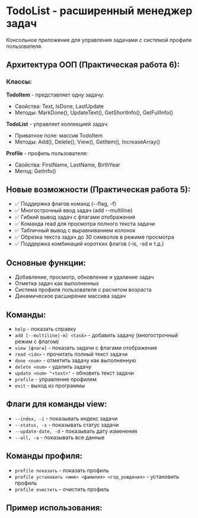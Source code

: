 # TodoList - расширенный менеджер задач

Консольное приложение для управления задачами с системой профиля пользователя.

## Архитектура ООП (Практическая работа 6):

### Классы:

**TodoItem** - представляет одну задачу:
- Свойства: Text, IsDone, LastUpdate
- Методы: MarkDone(), UpdateText(), GetShortInfo(), GetFullInfo()

**TodoList** - управляет коллекцией задач:
- Приватное поле: массив TodoItem
- Методы: Add(), Delete(), View(), GetItem(), IncreaseArray()

**Profile** - профиль пользователя:
- Свойства: FirstName, LastName, BirthYear
- Метод: GetInfo()

## Новые возможности (Практическая работа 5):

- ✅ Поддержка флагов команд (--flag, -f)
- ✅ Многострочный ввод задач (add --multiline)
- ✅ Гибкий вывод задач с флагами отображения
- ✅ Команда read для просмотра полного текста задачи
- ✅ Табличный вывод с выравниванием колонок
- ✅ Обрезка текста задач до 30 символов в режиме просмотра
- ✅ Поддержка комбинаций коротких флагов (-is, -sd и т.д.)

## Основные функции:

- Добавление, просмотр, обновление и удаление задач
- Отметка задач как выполненных
- Система профиля пользователя с расчетом возраста
- Динамическое расширение массива задач

## Команды:

- `help` - показать справку
- `add [--multiline|-m] <task>` - добавить задачу (многострочный режим с флагом)
- `view [флаги]` - показать задачи с флагами отображения
- `read <idx>` - прочитать полный текст задачи
- `done <num>` - отметить задачу как выполненную
- `delete <num>` - удалить задачу
- `update <num> "<text>"` - обновить текст задачи
- `profile` - управление профилем
- `exit` - выход из программы

## Флаги для команды view:

- `--index, -i` - показывать индекс задачи
- `--status, -s` - показывать статус задачи  
- `--update-date, -d` - показывать дату изменения
- `--all, -a` - показывать все данные

## Команды профиля:

- `profile показать` - показать профиль
- `profile установить <имя> <фамилия> <год_рождения>` - установить профиль
- `profile очистить` - очистить профиль

## Пример использования: